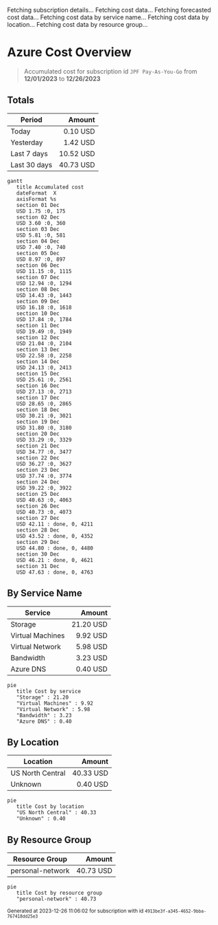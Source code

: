 Fetching subscription details...
Fetching cost data...
Fetching forecasted cost data...
Fetching cost data by service name...
Fetching cost data by location...
Fetching cost data by resource group...
# Azure Cost Overview

> Accumulated cost for subscription id `JPF Pay-As-You-Go` from **12/01/2023** to **12/26/2023**

## Totals

|Period|Amount|
|---|---:|
|Today|0.10 USD|
|Yesterday|1.42 USD|
|Last 7 days|10.52 USD|
|Last 30 days|40.73 USD|

```mermaid
gantt
   title Accumulated cost
   dateFormat  X
   axisFormat %s
   section 01 Dec
   USD 1.75 :0, 175
   section 02 Dec
   USD 3.60 :0, 360
   section 03 Dec
   USD 5.81 :0, 581
   section 04 Dec
   USD 7.40 :0, 740
   section 05 Dec
   USD 8.97 :0, 897
   section 06 Dec
   USD 11.15 :0, 1115
   section 07 Dec
   USD 12.94 :0, 1294
   section 08 Dec
   USD 14.43 :0, 1443
   section 09 Dec
   USD 16.18 :0, 1618
   section 10 Dec
   USD 17.84 :0, 1784
   section 11 Dec
   USD 19.49 :0, 1949
   section 12 Dec
   USD 21.04 :0, 2104
   section 13 Dec
   USD 22.58 :0, 2258
   section 14 Dec
   USD 24.13 :0, 2413
   section 15 Dec
   USD 25.61 :0, 2561
   section 16 Dec
   USD 27.13 :0, 2713
   section 17 Dec
   USD 28.65 :0, 2865
   section 18 Dec
   USD 30.21 :0, 3021
   section 19 Dec
   USD 31.80 :0, 3180
   section 20 Dec
   USD 33.29 :0, 3329
   section 21 Dec
   USD 34.77 :0, 3477
   section 22 Dec
   USD 36.27 :0, 3627
   section 23 Dec
   USD 37.74 :0, 3774
   section 24 Dec
   USD 39.22 :0, 3922
   section 25 Dec
   USD 40.63 :0, 4063
   section 26 Dec
   USD 40.73 :0, 4073
   section 27 Dec
   USD 42.11 : done, 0, 4211
   section 28 Dec
   USD 43.52 : done, 0, 4352
   section 29 Dec
   USD 44.80 : done, 0, 4480
   section 30 Dec
   USD 46.21 : done, 0, 4621
   section 31 Dec
   USD 47.63 : done, 0, 4763
```

## By Service Name

|Service|Amount|
|---|---:|
|Storage|21.20 USD|
|Virtual Machines|9.92 USD|
|Virtual Network|5.98 USD|
|Bandwidth|3.23 USD|
|Azure DNS|0.40 USD|

```mermaid
pie
   title Cost by service
   "Storage" : 21.20
   "Virtual Machines" : 9.92
   "Virtual Network" : 5.98
   "Bandwidth" : 3.23
   "Azure DNS" : 0.40
```

## By Location

|Location|Amount|
|---|---:|
|US North Central|40.33 USD|
|Unknown|0.40 USD|

```mermaid
pie
   title Cost by location
   "US North Central" : 40.33
   "Unknown" : 0.40
```

## By Resource Group

|Resource Group|Amount|
|---|---:|
|personal-network|40.73 USD|

```mermaid
pie
   title Cost by resource group
   "personal-network" : 40.73
```

<sup>Generated at 2023-12-26 11:06:02 for subscription with id `4913be3f-a345-4652-9bba-767418dd25e3`</sup>
